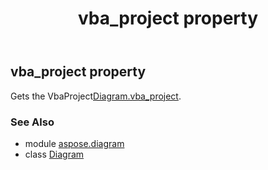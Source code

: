 ﻿---
title: vba_project property
second_title: Aspose.Diagram for Python via .NET API References
description: 
type: docs
weight: 420
url: /python-net/aspose.diagram/diagram/vba_project/
is_root: false
---

## vba_project property


Gets the VbaProject[Diagram.vba_project](/diagram/python-net/aspose.diagram/diagram#vba_project).

### See Also
* module [aspose.diagram](../../)
* class [Diagram](/diagram/python-net/aspose.diagram/diagram)

